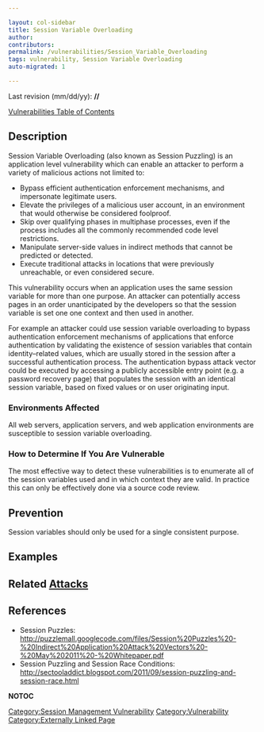 ```yaml
---

layout: col-sidebar
title: Session Variable Overloading
author: 
contributors: 
permalink: /vulnerabilities/Session_Variable_Overloading
tags: vulnerability, Session Variable Overloading
auto-migrated: 1

---
```


Last revision (mm/dd/yy): **//**

[Vulnerabilities Table of Contents](ASDR_TOC_Vulnerabilities "wikilink")

## Description

Session Variable Overloading (also known as Session Puzzling) is an
application level vulnerability which can enable an attacker to perform
a variety of malicious actions not limited to:

  - Bypass efficient authentication enforcement mechanisms, and
    impersonate legitimate users.
  - Elevate the privileges of a malicious user account, in an
    environment that would otherwise be considered foolproof.
  - Skip over qualifying phases in multiphase processes, even if the
    process includes all the commonly recommended code level
    restrictions.
  - Manipulate server-side values in indirect methods that cannot be
    predicted or detected.
  - Execute traditional attacks in locations that were previously
    unreachable, or even considered secure.

This vulnerability occurs when an application uses the same session
variable for more than one purpose. An attacker can potentially access
pages in an order unanticipated by the developers so that the session
variable is set one one context and then used in another.

For example an attacker could use session variable overloading to bypass
authentication enforcement mechanisms of applications that enforce
authentication by validating the existence of session variables that
contain identity–related values, which are usually stored in the session
after a successful authentication process. The authentication bypass
attack vector could be executed by accessing a publicly accessible entry
point (e.g. a password recovery page) that populates the session with an
identical session variable, based on fixed values or on user originating
input.

### Environments Affected

All web servers, application servers, and web application environments
are susceptible to session variable overloading.

### How to Determine If You Are Vulnerable

The most effective way to detect these vulnerabilities is to enumerate
all of the session variables used and in which context they are valid.
In practice this can only be effectively done via a source code review.

## Prevention

Session variables should only be used for a single consistent purpose.

## Examples

## Related [Attacks](Attacks "wikilink")

## References

  - Session Puzzles:
    <http://puzzlemall.googlecode.com/files/Session%20Puzzles%20-%20Indirect%20Application%20Attack%20Vectors%20-%20May%202011%20-%20Whitepaper.pdf>
  - Session Puzzling and Session Race Conditions:
    <http://sectooladdict.blogspot.com/2011/09/session-puzzling-and-session-race.html>

__NOTOC__

[Category:Session Management
Vulnerability](Category:Session_Management_Vulnerability "wikilink")
[Category:Vulnerability](Category:Vulnerability "wikilink")
[Category:Externally Linked
Page](Category:Externally_Linked_Page "wikilink")